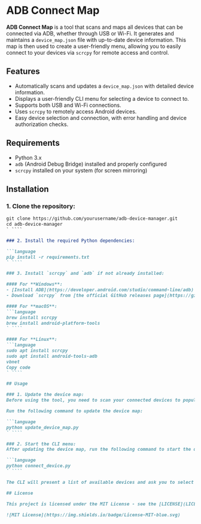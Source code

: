 # ADB Connect Map

**ADB Connect Map** is a tool that scans and maps all devices that can be connected via ADB, whether through USB or Wi-Fi. It generates and maintains a `device_map.json` file with up-to-date device information. This map is then used to create a user-friendly menu, allowing you to easily connect to your devices via `scrcpy` for remote access and control.

## Features
- Automatically scans and updates a `device_map.json` with detailed device information.
- Displays a user-friendly CLI menu for selecting a device to connect to.
- Supports both USB and Wi-Fi connections.
- Uses `scrcpy` to remotely access Android devices.
- Easy device selection and connection, with error handling and device authorization checks.

## Requirements

- Python 3.x
- `adb` (Android Debug Bridge) installed and properly configured
- `scrcpy` installed on your system (for screen mirroring)

## Installation

### 1. Clone the repository:

```markdown
git clone https://github.com/yourusername/adb-device-manager.git
cd adb-device-manager
` ````

### 2. Install the required Python dependencies:

```language
pip install -r requirements.txt
` ````

### 3. Install `scrcpy` and `adb` if not already installed:

#### For **Windows**:
- [Install ADB](https://developer.android.com/studio/command-line/adb) and make sure it’s added to your system's PATH.
- Download `scrcpy` from [the official GitHub releases page](https://github.com/Genymobile/scrcpy/releases).

#### For **macOS**:
```language
brew install scrcpy
brew install android-platform-tools
` ````

#### For **Linux**:
```language
sudo apt install scrcpy
sudo apt install android-tools-adb
vbnet
Copy code
` ````

## Usage

### 1. Update the device map:
Before using the tool, you need to scan your connected devices to populate the `device_map.json` file.

Run the following command to update the device map:

```language
python update_device_map.py
` ````

### 2. Start the CLI menu:
After updating the device map, run the following command to start the device selection menu:

```language
python connect_device.py
` ````

The CLI will present a list of available devices and ask you to select one to connect to. You can exit at any time by selecting option `0`.

## License

This project is licensed under the MIT License - see the [LICENSE](LICENSE) file for details.

![MIT License](https://img.shields.io/badge/License-MIT-blue.svg)
